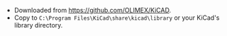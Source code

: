 - Downloaded from https://github.com/OLIMEX/KiCAD.
- Copy to `C:\Program Files\KiCad\share\kicad\library` or your KiCad's library directory.